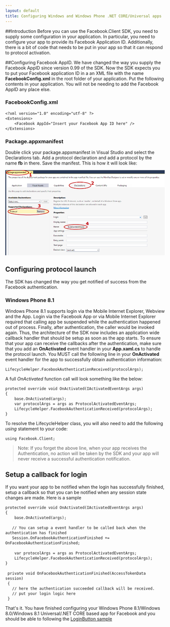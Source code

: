 ```yaml
---
layout: default
title: Configuring Windows and Windows Phone .NET CORE/Universal apps
---
```


##Introduction
Before you can use the Facebook.Client SDK, you need to supply some configuration in your application. In particular, you need to configure your app to provide its Facebook Application ID. Additionally, there is a bit of code that needs to be  put in your app so that it can respond to protocol activation.

##Configuring Facebook AppID. 
We have changed the way you supply the Facebook AppID since version 0.99 of the SDK. Now the SDK expects you to put your Facebook application ID in a an XML file with the name **FacebookConfig.xml** in the root folder of your application. Put the following contents in your application. You will not be needing to add the Facebook AppID any place else.

### FacebookConfig.xml

    <?xml version="1.0" encoding="utf-8" ?>
    <Extensions>
        <Facebook AppId="Insert your Facebook App ID here" />
    </Extensions>

### Package.appxmanifest

Double click your package.appxmanifest in Visual Studio and select the Declarations tab. Add a protocol declaration and add a protocol by the name **fb<Facebook App Id>** in there. Save the manifest. This is how it will look like:

![Protocol declaration in the manifest](images/protocol-config.png)

## Configuring protocol launch

The SDK has changed the way you get notified of success from the Facebook authentication. 

### Windows Phone 8.1
Windows Phone 8.1 supports login via the Mobile Internet Explorer, Webview and the App. Login via the Facebook App or via Mobile Internet Explorer required that calling app be suspended while the authentication happened out of process. Finally, after authentication, the caller would be invoked again. Thus, the architecture of the SDK now includes an application wide callback handler that should be setup as soon as the app starts. To ensure that your app can receive the callbacks after the authentication, make sure that you add an **OnActivated** event handler in your **App.xaml.cs** to handle the protocol launch. You MUST call the following line in your **OnActivated** event handler for the app to successfully obtain authentication information: 

    LifecycleHelper.FacebookAuthenticationReceived(protocolArgs);

A full *OnActivated* function call will look something like the below:

    protected override void OnActivated(IActivatedEventArgs args)
    {
        base.OnActivated(args);
        var protocolArgs = args as ProtocolActivatedEventArgs;
        LifecycleHelper.FacebookAuthenticationReceived(protocolArgs);
    }

To resolve the LifecycleHelper class, you will also need to add the following *using* statement to your code:

    using Facebook.Client;

> Note: If you forget the above line, when your app receives the Authentication, no action will be taken by the SDK and your app will never receive a successful authentication notification.

## Setup a callback for login
If you want your app to be notified when the login has successfully finished, setup a callback so that you can be notified when any session state changes are made. Here is a sample

    protected override void OnActivated(IActivatedEventArgs args)
    {
        base.OnActivated(args);

       // You can setup a event handler to be called back when the authentication has finished
       Session.OnFacebookAuthenticationFinished += OnFacebookAuthenticationFinished;

        var protocolArgs = args as ProtocolActivatedEventArgs;
        LifecycleHelper.FacebookAuthenticationReceived(protocolArgs);
    }

     private void OnFacebookAuthenticationFinished(AccessTokenData session)
     {
       // here the authentication succeeded callback will be received.
       // put your login logic here
     }


That's it. You have finished configuring your Windows Phone 8.1/Windows 8.0/Windows 8.1 Universal/.NET CORE based app for Facebook and you should be able to following the [LoginButton sample](/docs/windows/controls/login-ui-control)

